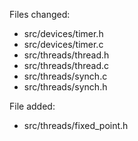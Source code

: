 Files changed:
- src/devices/timer.h
- src/devices/timer.c
- src/threads/thread.h
- src/threads/thread.c
- src/threads/synch.c
- src/threads/synch.h

File added:
- src/threads/fixed_point.h



